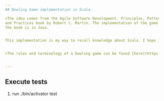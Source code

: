 ```yaml
---
## Bowling Game implementation in Scala.

>The idea comes from the Agile Software Development, Principles, Patterns, 
and Practices book by Robert C. Martin. The implementation of the game inside 
the book is in Java.


This implementation is my way to recall knowledge about Scala. I hope it to evolve over time.


>The rules and terminology of a bowling game can be found [here](https://en.wikipedia.org/wiki/Ten-pin_bowling).


---
```

## Execute tests
1. run ./bin/activator test
